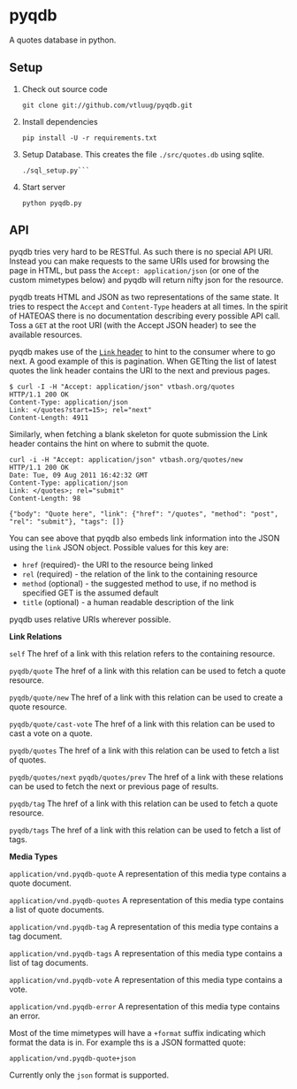 pyqdb
=====

A quotes database in python.

Setup
-----

1. Check out source code

    ```git clone git://github.com/vtluug/pyqdb.git```

2. Install dependencies

    ```pip install -U -r requirements.txt```

3. Setup Database. This creates the file `./src/quotes.db` using sqlite.

    ```cd src;
    ./sql_setup.py```

4. Start server

    ```python pyqdb.py```

API
---

pyqdb tries very hard to be RESTful. As such there is no special API URI. Instead you can make requests to the same URIs used for browsing the page in HTML, but pass the `Accept: application/json` (or one of the custom mimetypes below) and pyqdb will return nifty json for the resource. 

pyqdb treats HTML and JSON as two representations of the same state. It tries to respect the `Accept` and `Content-Type` headers at all times. In the spirit of HATEOAS there is no documentation describing every possible API call. Toss a `GET` at the root URI (with the Accept JSON header) to see the available resources. 

pyqdb makes use of the [`Link` header][linkhdr] to hint to the consumer where to go next. A good example of this is pagination. When GETting the list of latest quotes the link header contains the URI to the next and previous pages.

    $ curl -I -H "Accept: application/json" vtbash.org/quotes
    HTTP/1.1 200 OK
    Content-Type: application/json
    Link: </quotes?start=15>; rel="next"
    Content-Length: 4911

Similarly, when fetching a blank skeleton for quote submission the Link header contains the hint on where to submit the quote.

    curl -i -H "Accept: application/json" vtbash.org/quotes/new
    HTTP/1.1 200 OK
    Date: Tue, 09 Aug 2011 16:42:32 GMT
    Content-Type: application/json
    Link: </quotes>; rel="submit"
    Content-Length: 98

    {"body": "Quote here", "link": {"href": "/quotes", "method": "post", "rel": "submit"}, "tags": []}

You can see above that pyqdb also embeds link information into the JSON using the `link` JSON object. Possible values for this key are:

* `href` (required)- the URI to the resource being linked
* `rel` (required) - the relation of the link to the containing resource
* `method` (optional) - the suggested method to use, if no method is specified GET is the assumed default
* `title` (optional) - a human readable description of the link

pyqdb uses relative URIs wherever possible.

**Link Relations**

`self` 
The href of a link with this relation refers to the containing resource.

`pyqdb/quote`
The href of a link with this relation can be used to fetch a quote resource.

`pyqdb/quote/new`
The href of a link with this relation can be used to create a quote resource.

`pyqdb/quote/cast-vote`
The href of a link with this relation can be used to cast a vote on a quote.

`pyqdb/quotes`
The href of a link with this relation can be used to fetch a list of quotes.

`pyqdb/quotes/next`
`pyqdb/quotes/prev`
The href of a link with these relations can be used to fetch the next or previous page of results.

`pyqdb/tag`
The href of a link with this relation can be used to fetch a quote resource.

`pyqdb/tags`
The href of a link with this relation can be used to fetch a list of tags.

**Media Types**

`application/vnd.pyqdb-quote`
A representation of this media type contains a quote document.

`application/vnd.pyqdb-quotes`
A representation of this media type contains a list of quote documents.

`application/vnd.pyqdb-tag` 
A representation of this media type contains a tag document.

`application/vnd.pyqdb-tags` 
A representation of this media type contains a list of tag documents.

`application/vnd.pyqdb-vote`
A representation of this media type contains a vote.

`application/vnd.pyqdb-error`
A representation of this media type contains an error.

Most of the time mimetypes will have a `+format` suffix indicating which format the data is in. For example ths is a JSON formatted quote:

    application/vnd.pyqdb-quote+json

Currently only the `json` format is supported.



[linkhdr]: http://www.w3.org/Protocols/9707-link-header.html

